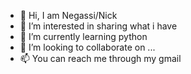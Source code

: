 - 👋 Hi, I am Negassi/Nick
- 👀 I’m interested in sharing what i have
- 🌱 I’m currently learning python
- 💞️ I’m looking to collaborate on ...
- 📫 You can reach me through my gmail 

<!---
fyorin/fyorin is a ✨ special ✨ repository because its `README.md` (this file) appears on your GitHub profile.
You can click the Preview link to take a look at your changes.
--->
